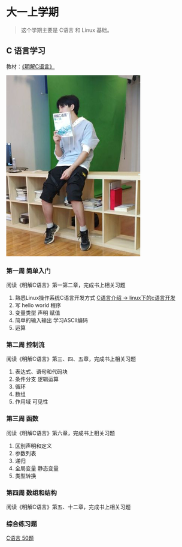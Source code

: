 # 大一上学期


> 这个学期主要是 C语言 和 Linux 基础。


## C 语言学习

教材：[《明解C语言》](https://item.jd.com/11821338.html)

![logo](./sry.png)

### 第一周  简单入门
阅读《明解C语言》第一第二章，完成书上相关习题

1. 熟悉Linux操作系统C语言开发方式 [C语言介绍 -> linux下的c语言开发](./clang/C语言介绍.html)
2. 写 hello world 程序 
3. 变量类型 声明 赋值
4. 简单的输入输出 学习ASCII编码
5. 运算

### 第二周  控制流
阅读《明解C语言》第三、四、五章，完成书上相关习题

1. 表达式、语句和代码块
2. 条件分支 逻辑运算
3. 循环
4. 数组
5. 作用域 可见性 

### 第三周 函数
阅读《明解C语言》第六章，完成书上相关习题

1. 区别声明和定义
2. 参数列表
3. 递归
4. 全局变量 静态变量
5. 类型转换

### 第四周 数组和结构
阅读《明解C语言》第五、十二章，完成书上相关习题


### 综合练习题  
[C语言 50题](./clang/c_50.html)




